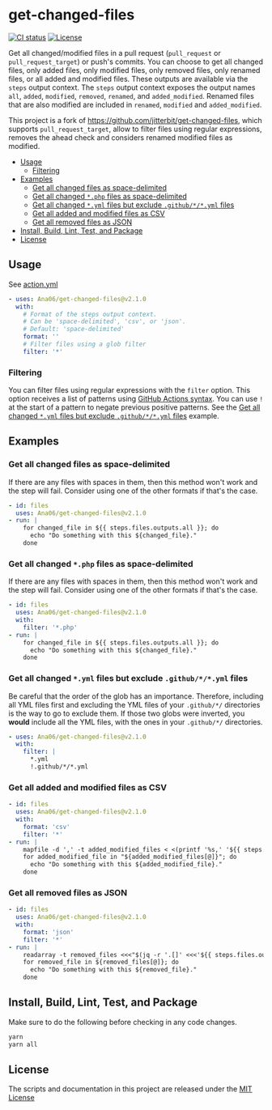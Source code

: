 # get-changed-files

[![CI status](https://github.com/Ana06/get-changed-files/workflows/Test/badge.svg)](https://github.com/Ana06/get-changed-files/actions?query=event%3Apush+branch%3Amain)
[![License](https://img.shields.io/badge/license-MIT-green.svg)](LICENSE.txt)

Get all changed/modified files in a pull request (`pull_request` or `pull_request_target`) or push's commits.
You can choose to get all changed files, only added files, only modified files, only removed files, only renamed files, or all added and modified files.
These outputs are available via the `steps` output context.
The `steps` output context exposes the output names `all`, `added`, `modified`, `removed`, `renamed`, and `added_modified`.
Renamed files that are also modified are included in `renamed`, `modified` and `added_modified`.

This project is a fork of <https://github.com/jitterbit/get-changed-files>, which supports `pull_request_target`, allow to filter files using regular expressions, removes the ahead check and considers renamed modified files as modified.

- [Usage](#usage)
  - [Filtering](#filtering)
- [Examples](#examples)
  - [Get all changed files as space-delimited](#get-all-changed-files-as-space-delimited)
  - [Get all changed `*.php` files as space-delimited](#get-all-changed-php-files-as-space-delimited)
  - [Get all changed `*.yml` files but exclude `.github/*/*.yml` files](#get-all-changed-yml-files-but-exclude-githubyml-files)
  - [Get all added and modified files as CSV](#get-all-added-and-modified-files-as-csv)
  - [Get all removed files as JSON](#get-all-removed-files-as-json)
- [Install, Build, Lint, Test, and Package](#install-build-lint-test-and-package)
- [License](#license)

## Usage

See [action.yml](action.yml)

```yaml
- uses: Ana06/get-changed-files@v2.1.0
  with:
    # Format of the steps output context.
    # Can be 'space-delimited', 'csv', or 'json'.
    # Default: 'space-delimited'
    format: ''
    # Filter files using a glob filter
    filter: '*'
```

### Filtering

You can filter files using regular expressions with the `filter` option.
This option receives a list of patterns using [GitHub Actions syntax](https://docs.github.com/en/actions/learn-github-actions/workflow-syntax-for-github-actions#filter-pattern-cheat-sheet).
You can use `!` at the start of a pattern to negate previous positive patterns.
See the [Get all changed `*.yml` files but exclude `.github/*/*.yml` files](#get-all-changed-yml-files-but-exclude-githubyml-files) example.

## Examples

### Get all changed files as space-delimited

If there are any files with spaces in them, then this method won't work and the step will fail.
Consider using one of the other formats if that's the case.

```yaml
- id: files
  uses: Ana06/get-changed-files@v2.1.0
- run: |
    for changed_file in ${{ steps.files.outputs.all }}; do
      echo "Do something with this ${changed_file}."
    done
```

### Get all changed `*.php` files as space-delimited

If there are any files with spaces in them, then this method won't work and the step will fail.
Consider using one of the other formats if that's the case.

```yaml
- id: files
  uses: Ana06/get-changed-files@v2.1.0
  with:
    filter: '*.php'
- run: |
    for changed_file in ${{ steps.files.outputs.all }}; do
      echo "Do something with this ${changed_file}."
    done
```

### Get all changed `*.yml` files but exclude `.github/*/*.yml` files

Be careful that the order of the glob has an importance.
Therefore, including all YML files first and excluding the YML files of your `.github/*/` directories is the way to go to exclude them.
If those two globs were inverted, you **would** include all the YML files, with the ones in your `.github/*/` directories.

```yaml
- uses: Ana06/get-changed-files@v2.1.0
  with:
    filter: |
      *.yml
      !.github/*/*.yml
```

### Get all added and modified files as CSV

```yaml
- id: files
  uses: Ana06/get-changed-files@v2.1.0
  with:
    format: 'csv'
    filter: '*'
- run: |
    mapfile -d ',' -t added_modified_files < <(printf '%s,' '${{ steps.files.outputs.added_modified }}')
    for added_modified_file in "${added_modified_files[@]}"; do
      echo "Do something with this ${added_modified_file}."
    done
```

### Get all removed files as JSON

```yaml
- id: files
  uses: Ana06/get-changed-files@v2.1.0
  with:
    format: 'json'
    filter: '*'
- run: |
    readarray -t removed_files <<<"$(jq -r '.[]' <<<'${{ steps.files.outputs.removed }}')"
    for removed_file in ${removed_files[@]}; do
      echo "Do something with this ${removed_file}."
    done
```

## Install, Build, Lint, Test, and Package

Make sure to do the following before checking in any code changes.

```bash
yarn
yarn all
```

## License

The scripts and documentation in this project are released under the [MIT License](LICENSE)
